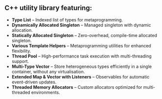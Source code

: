 ## C++ utility library featuring:  

- **Type List** – Indexed list of types for metaprogramming.  
- **Dynamically Allocated Singleton** – Managed singleton with dynamic allocation.  
- **Statically Allocated Singleton** – Zero-overhead, compile-time allocated singleton.  
- **Various Template Helpers** – Metaprogramming utilities for enhanced flexibility.  
- **Thread Pool** – High-performance task execution with multi-threading support.  
- **Multi-Type Vector** – Store heterogeneous types efficiently in a single container, without any virtualisation.  
- **Extended Map & Vector with Listeners** – Observables for automatic event-driven updates.  
- **Threaded Memory Allocators** – Custom allocators optimized for multi-threaded environments.  
